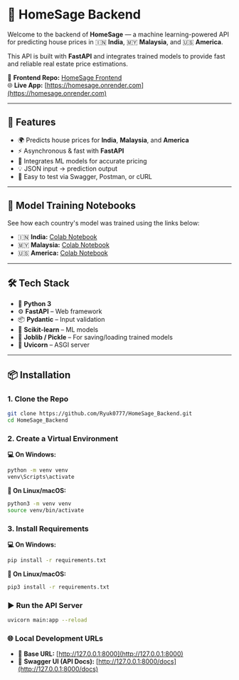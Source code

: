 # 🧠 HomeSage Backend

Welcome to the backend of **HomeSage** — a machine learning-powered API for predicting house prices in 🇮🇳 **India**, 🇲🇾 **Malaysia**, and 🇺🇸 **America**.

This API is built with **FastAPI** and integrates trained models to provide fast and reliable real estate price estimations.

🔗 **Frontend Repo:** [HomeSage Frontend](https://github.com/yourusername/HomeSage)  
🌐 **Live App:** [https://homesage.onrender.com](https://homesage.onrender.com)

---

## 🚀 Features

- 🌍 Predicts house prices for **India**, **Malaysia**, and **America**
- ⚡ Asynchronous & fast with **FastAPI**
- 🧠 Integrates ML models for accurate pricing
- 💡 JSON input → prediction output
- 🧪 Easy to test via Swagger, Postman, or cURL

---

## 📓 Model Training Notebooks

See how each country's model was trained using the links below:

- 🇮🇳 **India:** [Colab Notebook](https://colab.research.google.com/drive/1SVXLcjfpyN0StQq5xFW7aVFrS6SyLfnb?usp=sharing)
- 🇲🇾 **Malaysia:** [Colab Notebook](https://colab.research.google.com/drive/1TkAepg1201hif3nC4uKddHEGWL3KZh3R?usp=sharing)
- 🇺🇸 **America:** [Colab Notebook](https://colab.research.google.com/drive/1Afn9kzbwAQtHskk0XfB1OCM8L4THe4cG?usp=sharing)

---

## 🛠️ Tech Stack

- 🐍 **Python 3**
- ⚙️ **FastAPI** – Web framework
- 📦 **Pydantic** – Input validation
- 🧠 **Scikit-learn** – ML models
- 🔁 **Joblib / Pickle** – For saving/loading trained models
- 🚀 **Uvicorn** – ASGI server

---

## 📦 Installation

### 1. Clone the Repo

```bash
git clone https://github.com/Ryuk0777/HomeSage_Backend.git
cd HomeSage_Backend
```

### 2. Create a Virtual Environment

**💻 On Windows:**

```bash
python -m venv venv
venv\Scripts\activate
```

**🐧 On Linux/macOS:**

```bash
python3 -m venv venv
source venv/bin/activate
```

### 3. Install Requirements

**💻 On Windows:**

```bash
pip install -r requirements.txt
```

**🐧 On Linux/macOS:**

```bash
pip3 install -r requirements.txt
```

### ▶️ Run the API Server

```bash
uvicorn main:app --reload
```

### 🌐 Local Development URLs

- 📍 **Base URL:** [http://127.0.0.1:8000](http://127.0.0.1:8000)  
- 🔧 **Swagger UI (API Docs):** [http://127.0.0.1:8000/docs](http://127.0.0.1:8000/docs)


